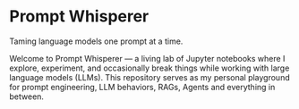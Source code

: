 # Prompt Whisperer
Taming language models one prompt at a time.

Welcome to Prompt Whisperer — a living lab of Jupyter notebooks where I explore, experiment, and occasionally break things while working with large language models (LLMs). This repository serves as my personal playground for prompt engineering, LLM behaviors, RAGs, Agents and everything in between.